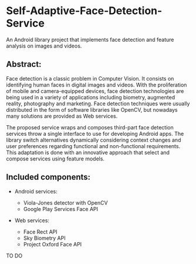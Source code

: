 # Self-Adaptive-Face-Detection-Service
An Android library project that implements face detection and feature analysis on images and videos.

## Abstract:
Face detection is a classic problem in Computer Vision. It consists on identifying human faces in digital images and videos. With the proliferation of mobile and camera-equipped devices, face detection technologies are being used in a variety of applications including biometry, augmented reality, photography and marketing. Face detection techniques were usually distributed in the form of software libraries like OpenCV, but nowadays many solutions are provided as Web services. 

The proposed service wraps and composes third-part face detection services throw a single interface to use for developing Android apps. The library switch alternatives dynamically considering context changes and user preferences regarding functional and non-functional requirements. This adaptation is done with an innovative approach that select and compose services using feature models.

## Included components:
- Android services:
  - Viola-Jones detector with OpenCV
  - Google Play Services Face API

- Web services:
  - Face Rect API
  - Sky Biometry API
  - Project Oxford Face API

TO DO

